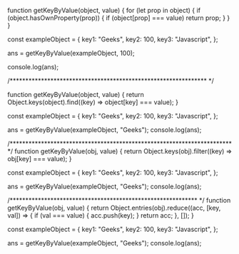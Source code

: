 function getKeyByValue(object, value) {
  for (let prop in object) {
    if (object.hasOwnProperty(prop)) {
      if (object[prop] === value) return prop;
    }
  }
}

const exampleObject = {
  key1: "Geeks",
  key2: 100,
  key3: "Javascript",
};

ans = getKeyByValue(exampleObject, 100);

console.log(ans);

/*************************************************************** */

function getKeyByValue(object, value) {
  return Object.keys(object).find((key) => object[key] === value);
}

const exampleObject = {
  key1: "Geeks",
  key2: 100,
  key3: "Javascript",
};

ans = getKeyByValue(exampleObject, "Geeks");
console.log(ans);

/*********************************************************************** */
function getKeyByValue(obj, value) {
  return Object.keys(obj).filter((key) => obj[key] === value);
}

const exampleObject = {
  key1: "Geeks",
  key2: 100,
  key3: "Javascript",
};

ans = getKeyByValue(exampleObject, "Geeks");
console.log(ans);

/************************************************************ */
function getKeyByValue(obj, value) {
  return Object.entries(obj).reduce((acc, [key, val]) => {
    if (val === value) {
      acc.push(key);
    }
    return acc;
  }, []);
}

const exampleObject = {
  key1: "Geeks",
  key2: 100,
  key3: "Javascript",
};

ans = getKeyByValue(exampleObject, "Geeks");
console.log(ans);
